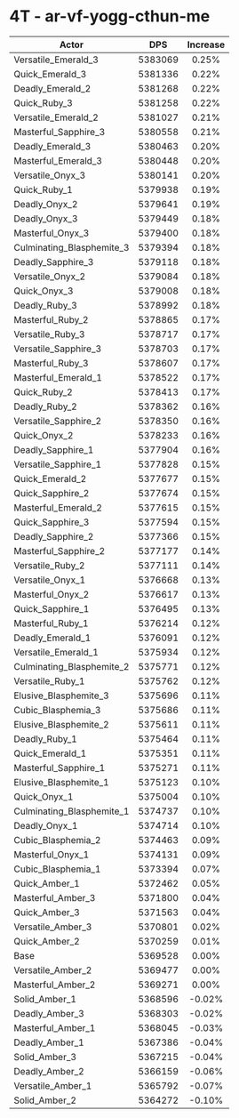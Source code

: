 # 4T - ar-vf-yogg-cthun-me
| Actor | DPS | Increase |
|---|:---:|:---:|
|Versatile_Emerald_3|5383069|0.25%|
|Quick_Emerald_3|5381336|0.22%|
|Deadly_Emerald_2|5381268|0.22%|
|Quick_Ruby_3|5381258|0.22%|
|Versatile_Emerald_2|5381027|0.21%|
|Masterful_Sapphire_3|5380558|0.21%|
|Deadly_Emerald_3|5380463|0.20%|
|Masterful_Emerald_3|5380448|0.20%|
|Versatile_Onyx_3|5380141|0.20%|
|Quick_Ruby_1|5379938|0.19%|
|Deadly_Onyx_2|5379641|0.19%|
|Deadly_Onyx_3|5379449|0.18%|
|Masterful_Onyx_3|5379400|0.18%|
|Culminating_Blasphemite_3|5379394|0.18%|
|Deadly_Sapphire_3|5379118|0.18%|
|Versatile_Onyx_2|5379084|0.18%|
|Quick_Onyx_3|5379008|0.18%|
|Deadly_Ruby_3|5378992|0.18%|
|Masterful_Ruby_2|5378865|0.17%|
|Versatile_Ruby_3|5378717|0.17%|
|Versatile_Sapphire_3|5378703|0.17%|
|Masterful_Ruby_3|5378607|0.17%|
|Masterful_Emerald_1|5378522|0.17%|
|Quick_Ruby_2|5378413|0.17%|
|Deadly_Ruby_2|5378362|0.16%|
|Versatile_Sapphire_2|5378350|0.16%|
|Quick_Onyx_2|5378233|0.16%|
|Deadly_Sapphire_1|5377904|0.16%|
|Versatile_Sapphire_1|5377828|0.15%|
|Quick_Emerald_2|5377677|0.15%|
|Quick_Sapphire_2|5377674|0.15%|
|Masterful_Emerald_2|5377615|0.15%|
|Quick_Sapphire_3|5377594|0.15%|
|Deadly_Sapphire_2|5377366|0.15%|
|Masterful_Sapphire_2|5377177|0.14%|
|Versatile_Ruby_2|5377111|0.14%|
|Versatile_Onyx_1|5376668|0.13%|
|Masterful_Onyx_2|5376617|0.13%|
|Quick_Sapphire_1|5376495|0.13%|
|Masterful_Ruby_1|5376214|0.12%|
|Deadly_Emerald_1|5376091|0.12%|
|Versatile_Emerald_1|5375934|0.12%|
|Culminating_Blasphemite_2|5375771|0.12%|
|Versatile_Ruby_1|5375762|0.12%|
|Elusive_Blasphemite_3|5375696|0.11%|
|Cubic_Blasphemia_3|5375686|0.11%|
|Elusive_Blasphemite_2|5375611|0.11%|
|Deadly_Ruby_1|5375464|0.11%|
|Quick_Emerald_1|5375351|0.11%|
|Masterful_Sapphire_1|5375271|0.11%|
|Elusive_Blasphemite_1|5375123|0.10%|
|Quick_Onyx_1|5375004|0.10%|
|Culminating_Blasphemite_1|5374737|0.10%|
|Deadly_Onyx_1|5374714|0.10%|
|Cubic_Blasphemia_2|5374463|0.09%|
|Masterful_Onyx_1|5374131|0.09%|
|Cubic_Blasphemia_1|5373394|0.07%|
|Quick_Amber_1|5372462|0.05%|
|Masterful_Amber_3|5371800|0.04%|
|Quick_Amber_3|5371563|0.04%|
|Versatile_Amber_3|5370801|0.02%|
|Quick_Amber_2|5370259|0.01%|
|Base|5369528|0.00%|
|Versatile_Amber_2|5369477|0.00%|
|Masterful_Amber_2|5369271|0.00%|
|Solid_Amber_1|5368596|-0.02%|
|Deadly_Amber_3|5368303|-0.02%|
|Masterful_Amber_1|5368045|-0.03%|
|Deadly_Amber_1|5367386|-0.04%|
|Solid_Amber_3|5367215|-0.04%|
|Deadly_Amber_2|5366159|-0.06%|
|Versatile_Amber_1|5365792|-0.07%|
|Solid_Amber_2|5364272|-0.10%|
